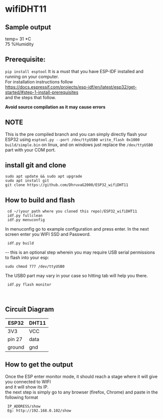 # wifiDHT11 
## Sample output
temp= 31 *C 	<br />
75 %Humidity

## Prerequisite: 

`pip install esptool`
It is a must that you have ESP-IDF installed and running on your computer. <br />
For installation instructions follow  <br />
https://docs.espressif.com/projects/esp-idf/en/latest/esp32/get-started/#step-1-install-prerequisites  <br />
and the steps that follow.  <br />

**Avoid source compilation as it may cause errors** <br />

## NOTE 
This is the pre compiled branch and you can simply directly flash your ESP32 using ` esptool.py --port /dev/ttyUSB0 write_flash 0x1000 build/simple.bin ` on linux, and on windows just replace the `/dev/ttyUSB0` part with your COM port.

## install git and clone
```
sudo apt update && sudo apt upgrade
sudo apt install git
git clone https://github.com/DhruvaG2000/ESP32_wifiDHT11 
```
## How to build and flash
```
 cd ~/(your path where you cloned this repo)/ESP32_wifiDHT11	
 idf.py fullclean
 idf.py menuconfig
```
In menuconfig go to example configuration and press enter.
In the next screen enter you WIFI SSD and Password.
```	
 idf.py build	
 ```
-- this is an optional step wherein you may require USB serial permissions to flash into your esp:	<br />	
 ```
 sudo chmod 777 /dev/ttyUSB0   
```
The USB0 part may vary in your case so hitting tab will help you there.	<br />
``` 
 idf.py flash monitor
```
<br />

## Circuit Diagram
| ESP32         | DHT11         |
| ------------- | ------------- |
| 3V3           | VCC           |
| pin 27        | data          |
| ground        | gnd           |

## How to get the output
Once the ESP enter monitor mode, it should reach a stage where it will give you connected to WIFI 	<br />
and it will show its IP.	<br />
the next step is simply go to any browser (firefox, Chrome) and paste in the following format	<br />
```
 IP_ADDRESS/show
 Eg: http://192.168.0.102/show  
```